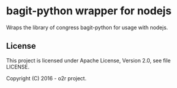 # bagit-python wrapper for nodejs

Wraps the library of congress bagit-python for usage with nodejs.

## License

This project is licensed under Apache License, Version 2.0, see file LICENSE.

Copyright (C) 2016 - o2r project.
